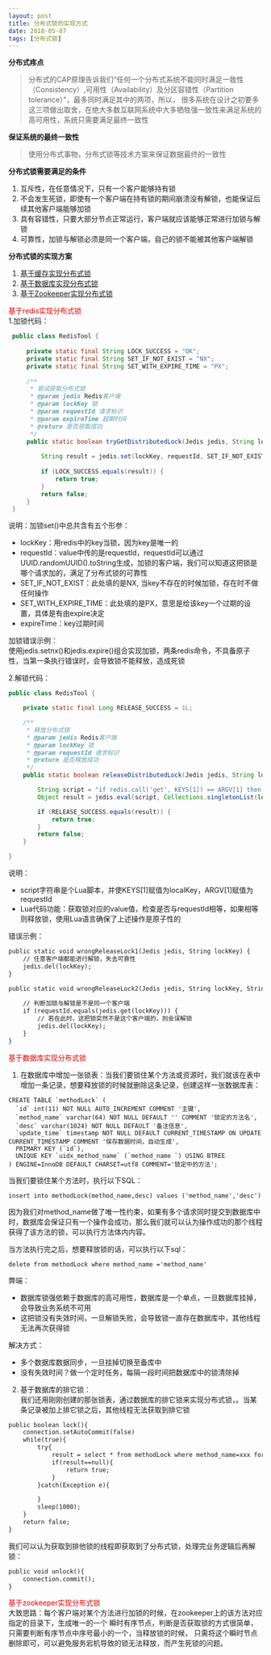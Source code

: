 ```yaml
---
layout: post
title: 分布式锁的实现方式
date: 2018-05-07
tags: [分布式锁]
---
```


**分布式疼点**
> 分布式的CAP原理告诉我们“任何一个分布式系统不能同时满足一致性（Consistency）,可用性（Availability）及分区容错性（Partition tolerance）”，最多同时满足其中的两项，所以，
很多系统在设计之初要多这三项做出取舍，在绝大多数互联网系统中大多牺牲强一致性来满足系统的高可用性，系统只需要满足最终一致性

**保证系统的最终一致性**
> 使用分布式事物，分布式锁等技术方案来保证数据最终的一致性

**分布式锁需要满足的条件**
1. 互斥性，在任意情况下，只有一个客户能够持有锁
2. 不会发生死锁，即使有一个客户端在持有锁的期间崩溃没有解锁，也能保证后续其他客户端能够加锁
3. 具有容错性，只要大部分节点正常运行，客户端就应该能够正常进行加锁与解锁
4. 可靠性，加锁与解锁必须是同一个客户端，自己的锁不能被其他客户端解锁

**分布式锁的实现方案**
1. [基于缓存实现分布式锁](#cache)
2. [基于数据库实现分布式锁](#database)
3. [基于Zookeeper实现分布式锁](#zookeeper)

<span id="cache"><font color="#dd0000">基于redis实现分布式锁</font><br /></span>
1.加锁代码：
```java
 public class RedisTool {
 
     private static final String LOCK_SUCCESS = "OK";
     private static final String SET_IF_NOT_EXIST = "NX";
     private static final String SET_WITH_EXPIRE_TIME = "PX";
 
     /**
      * 尝试获取分布式锁
      * @param jedis Redis客户端
      * @param lockKey 锁
      * @param requestId 请求标识
      * @param expireTime 超期时间
      * @return 是否获取成功
      */
     public static boolean tryGetDistributedLock(Jedis jedis, String lockKey, String requestId, int expireTime) {
 
         String result = jedis.set(lockKey, requestId, SET_IF_NOT_EXIST, SET_WITH_EXPIRE_TIME, expireTime);
 
         if (LOCK_SUCCESS.equals(result)) {
             return true;
         }
         return false;
     }
 }
```
说明：加锁set()中总共含有五个形参：
* lockKey：用redis中的key当锁，因为key是唯一的
* requestId：value中传的是requestId，requestId可以通过UUID.randomUUID().toString生成，加锁的客户端，我们可以知道这把锁是哪个请求加的，满足了分布式锁的可靠性
* SET_IF_NOT_EXIST：此处填的是NX, 当key不存在的时候加锁，存在时不做任何操作
* SET_WITH_EXPIRE_TIME：此处填的是PX，意思是给该key一个过期的设置，具体是有由expire决定
* expireTime：key过期时间

加锁错误示例：<br/>
使用jedis.setnx()和jedis.expire()组合实现加锁，两条redis命令，不具备原子性，当第一条执行错误时，会导致锁不能释放，造成死锁

2.解锁代码：
```java
public class RedisTool {

    private static final Long RELEASE_SUCCESS = 1L;

    /**
     * 释放分布式锁
     * @param jedis Redis客户端
     * @param lockKey 锁
     * @param requestId 请求标识
     * @return 是否释放成功
     */
    public static boolean releaseDistributedLock(Jedis jedis, String lockKey, String requestId) {

        String script = "if redis.call('get', KEYS[1]) == ARGV[1] then return redis.call('del', KEYS[1]) else return 0 end";
        Object result = jedis.eval(script, Collections.singletonList(lockKey), Collections.singletonList(requestId));

        if (RELEASE_SUCCESS.equals(result)) {
            return true;
        }
        return false;
    }

}
```
说明：<br/>
* script字符串是个Lua脚本，并使KEYS[1]赋值为localKey，ARGV[1]赋值为requestId<br/>
* Lua代码功能：获取锁对应的value值，检查是否与requestId相等，如果相等则释放锁，使用Lua语言确保了上述操作是原子性的

错误示例：
```html
public static void wrongReleaseLock1(Jedis jedis, String lockKey) {
    // 任意客户端都能进行解锁，失去可靠性
    jedis.del(lockKey);
}

public static void wrongReleaseLock2(Jedis jedis, String lockKey, String requestId) {
        
    // 判断加锁与解锁是不是同一个客户端
    if (requestId.equals(jedis.get(lockKey))) {
        // 若在此时，这把锁突然不是这个客户端的，则会误解锁
        jedis.del(lockKey);
    }
}
```

<span id="database"><font color="#dd0000">基于数据库实现分布式锁</font><br /></span>
1. 在数据库中增加一张锁表：当我们要锁住某个方法或资源时，我们就该在表中增加一条记录，想要释放锁的时候就删除这条记录，创建这样一张数据库表：
```mysql
CREATE TABLE `methodLock` (
  `id` int(11) NOT NULL AUTO_INCREMENT COMMENT '主键',
  `method_name` varchar(64) NOT NULL DEFAULT '' COMMENT '锁定的方法名',
  `desc` varchar(1024) NOT NULL DEFAULT '备注信息',
  `update_time` timestamp NOT NULL DEFAULT CURRENT_TIMESTAMP ON UPDATE CURRENT_TIMESTAMP COMMENT '保存数据时间，自动生成',
  PRIMARY KEY (`id`),
  UNIQUE KEY `uidx_method_name` (`method_name `) USING BTREE
) ENGINE=InnoDB DEFAULT CHARSET=utf8 COMMENT='锁定中的方法';
```
当我们要锁住某个方法时，执行以下SQL：
```mysql
insert into methodLock(method_name,desc) values ('method_name','desc')
```
因为我们对method_name做了唯一性约束，如果有多个请求同时提交到数据库中时，数据库会保证只有一个操作会成功，那么我们就可以认为操作成功的那个线程
获得了该方法的锁，可以执行方法体内内容。<br/>

当方法执行完之后，想要释放锁的话，可以执行以下sql：
```mysql
delete from methodLock where method_name ='method_name'
```
弊端：<br/>
* 数据库锁强依赖于数据库的高可用性，数据库是一个单点，一旦数据库挂掉，会导致业务系统不可用
* 这把锁没有失效时间，一旦解锁失败，会导致锁一直存在数据库中，其他线程无法再次获得锁

解决方式：<br/>
* 多个数据库数据同步，一旦挂掉切换至备库中
* 没有失效时间？做一个定时任务，每隔一段时间把数据库中的锁清除掉

2. 基于数据库的排它锁：<br/>
我们还用刚刚创建的那张锁表，通过数据库的排它锁来实现分布式锁，。当某条记录被加上排它锁之后，其他线程无法获取到排它锁
```html
public boolean lock(){
    connection.setAutoCommit(false)
    while(true){
        try{
            result = select * from methodLock where method_name=xxx for update;
            if(result==null){
                return true;
            }
        }catch(Exception e){

        }
        sleep(1000);
    }
    return false;
}
```
我们可以认为获取到排他锁的线程即获取到了分布式锁，处理完业务逻辑后再解锁：
```html
public void unlock(){
    connection.commit();
}
```

<span id="zookeeper"><font color="#dd0000">基于zookeeper实现分布式锁</font><br /></span>
大致思路：每个客户端对某个方法进行加锁的时候，在zookeeper上的该方法对应指定的目录下，生成唯一的一个
瞬时有序节点，判断是否获取锁的方式很简单，只需要判断有序节点中序号最小的一个，当释放锁的时候，
只需将这个瞬时节点删除即可，可以避免服务宕机导致的锁无法释放，而产生死锁的问题。
